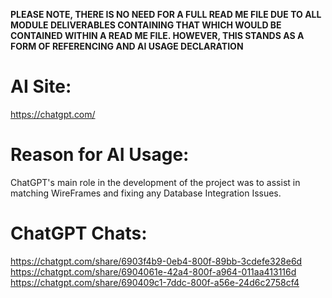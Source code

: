**PLEASE NOTE, THERE IS NO NEED FOR A FULL READ ME FILE DUE TO ALL MODULE DELIVERABLES CONTAINING THAT WHICH WOULD BE CONTAINED WITHIN 
A READ ME FILE. HOWEVER, THIS STANDS AS A FORM OF REFERENCING AND AI USAGE DECLARATION**

AI Site:
========

https://chatgpt.com/

Reason for AI Usage:
====================

ChatGPT's main role in the development of the project was to assist in matching WireFrames and fixing any Database Integration Issues.

ChatGPT Chats:
==============

https://chatgpt.com/share/6903f4b9-0eb4-800f-89bb-3cdefe328e6d
https://chatgpt.com/share/6904061e-42a4-800f-a964-011aa413116d
https://chatgpt.com/share/690409c1-7ddc-800f-a56e-24d6c2758cf4

